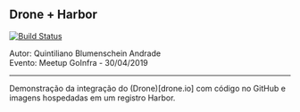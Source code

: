 ## Drone + Harbor

[![Build Status](http://drone.eusoumteste/api/badges/eusoumteste/dronedemo/status.svg)](http://drone.eusoumteste/eusoumteste/dronedemo)

Autor: Quintiliano Blumenschein Andrade  
Evento: Meetup GoInfra - 30/04/2019

---

Demonstração da integração do (Drone)[drone.io] com código no GitHub e imagens hospedadas em um registro Harbor.
